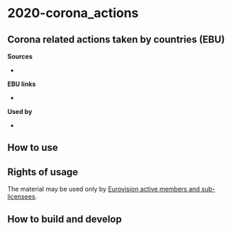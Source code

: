 # 2020-corona_actions

## Corona related actions taken by countries (EBU)

**Sources**
* []()

**EBU links**
* []()

**Used by**
* []()

## How to use

## Rights of usage

The material may be used only by [Eurovision active members and sub-licensees](https://www.ebu.ch/eurovision-news/members-and-sublicensees).

## How to build and develop

